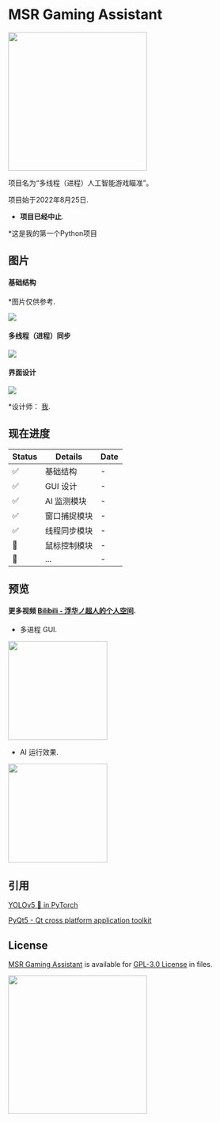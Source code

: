 # MSR Gaming Assistant
<img src="https://upload.cc/i1/2023/01/01/wcMjRB.png" width="280">

项目名为“多线程（进程）人工智能游戏瞄准”。

项目始于2022年8月25日.

+ **项目已经中止**.

*这是我的第一个Python项目

## 图片

#### 基础结构

*图片仅供参考.

<img src="https://upload.cc/i1/2023/01/01/VrHeDS.jpg">

#### 多线程（进程）同步

<img src="https://upload.cc/i1/2023/01/01/RoBtln.png">

#### 界面设计

<img src="https://upload.cc/i1/2023/01/01/CHdt2p.png">

*设计师： [我](https://www.bilibili.com/video/BV1EZ4y1A7qv/).

## 现在进度

| Status | Details | Date |
| ------ | ---------------------- | ---------- |
| :white_check_mark: | 基础结构 | - |
| :white_check_mark: | GUI 设计 | - |
| :white_check_mark: | AI 监测模块 | - |
| :white_check_mark: | 窗口捕捉模块 | - |
| :white_check_mark: | 线程同步模块 | - |
| :black_square_button: | 鼠标控制模块 | - |
| :black_square_button: | ... | - |

## 预览

#### 更多视频 [Bilibili - 浮华ノ超人的个人空间](https://space.bilibili.com/94341724).

+ 多进程 GUI.

[<img src="https://bb-embed.zjffun.com/embed?v=BV17U4y1r7Me" width="200">](https://www.bilibili.com/video/BV17U4y1r7Me/)

+ AI 运行效果.

[<img src="https://bb-embed.zjffun.com/embed?v=BV1314y1t7PN" width="200">](https://www.bilibili.com/video/BV1314y1t7PN/)



## 引用
[YOLOv5 🚀 in PyTorch](https://github.com/ultralytics/yolov5)

[PyQt5 -  Qt cross platform application toolkit](https://pypi.org/project/PyQt5/)

## License

[MSR Gaming Assistant](https://github.com/wqy224491/MSR-GAMING-ASSISTANT) is available for [GPL-3.0 License](https://github.com/wqy224491/MSR-GAMING-ASSISTANT/blob/main/LICENSE) in files.

<img src="https://upload.cc/i1/2023/01/01/0nyLFI.png" width="280">

